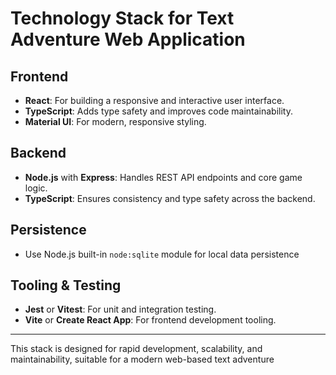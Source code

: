 # Technology Stack for Text Adventure Web Application

## Frontend

- **React**: For building a responsive and interactive user interface.
- **TypeScript**: Adds type safety and improves code maintainability.
- **Material UI**: For modern, responsive styling.

## Backend

- **Node.js** with **Express**: Handles REST API endpoints and core game logic.
- **TypeScript**: Ensures consistency and type safety across the backend.

## Persistence

- Use Node.js built-in `node:sqlite` module for local data persistence

## Tooling & Testing

- **Jest** or **Vitest**: For unit and integration testing.
- **Vite** or **Create React App**: For frontend development tooling.

---
This stack is designed for rapid development, scalability, and maintainability, suitable for a modern web-based text adventure